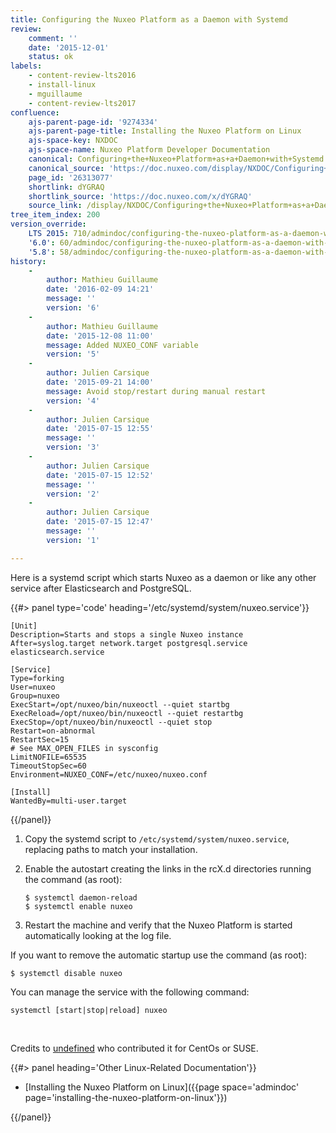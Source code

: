 ```yaml
---
title: Configuring the Nuxeo Platform as a Daemon with Systemd
review:
    comment: ''
    date: '2015-12-01'
    status: ok
labels:
    - content-review-lts2016
    - install-linux
    - mguillaume
    - content-review-lts2017
confluence:
    ajs-parent-page-id: '9274334'
    ajs-parent-page-title: Installing the Nuxeo Platform on Linux
    ajs-space-key: NXDOC
    ajs-space-name: Nuxeo Platform Developer Documentation
    canonical: Configuring+the+Nuxeo+Platform+as+a+Daemon+with+Systemd
    canonical_source: 'https://doc.nuxeo.com/display/NXDOC/Configuring+the+Nuxeo+Platform+as+a+Daemon+with+Systemd'
    page_id: '26313077'
    shortlink: dYGRAQ
    shortlink_source: 'https://doc.nuxeo.com/x/dYGRAQ'
    source_link: /display/NXDOC/Configuring+the+Nuxeo+Platform+as+a+Daemon+with+Systemd
tree_item_index: 200
version_override:
    LTS 2015: 710/admindoc/configuring-the-nuxeo-platform-as-a-daemon-with-systemd
    '6.0': 60/admindoc/configuring-the-nuxeo-platform-as-a-daemon-with-systemd
    '5.8': 58/admindoc/configuring-the-nuxeo-platform-as-a-daemon-with-systemd
history:
    -
        author: Mathieu Guillaume
        date: '2016-02-09 14:21'
        message: ''
        version: '6'
    -
        author: Mathieu Guillaume
        date: '2015-12-08 11:00'
        message: Added NUXEO_CONF variable
        version: '5'
    -
        author: Julien Carsique
        date: '2015-09-21 14:00'
        message: Avoid stop/restart during manual restart
        version: '4'
    -
        author: Julien Carsique
        date: '2015-07-15 12:55'
        message: ''
        version: '3'
    -
        author: Julien Carsique
        date: '2015-07-15 12:52'
        message: ''
        version: '2'
    -
        author: Julien Carsique
        date: '2015-07-15 12:47'
        message: ''
        version: '1'

---
```

Here is a systemd script which starts Nuxeo as a daemon or like any other service after Elasticsearch and PostgreSQL.

{{#> panel type='code' heading='/etc/systemd/system/nuxeo.service'}}

```
[Unit]
Description=Starts and stops a single Nuxeo instance
After=syslog.target network.target postgresql.service elasticsearch.service

[Service]
Type=forking
User=nuxeo
Group=nuxeo
ExecStart=/opt/nuxeo/bin/nuxeoctl --quiet startbg
ExecReload=/opt/nuxeo/bin/nuxeoctl --quiet restartbg
ExecStop=/opt/nuxeo/bin/nuxeoctl --quiet stop
Restart=on-abnormal
RestartSec=15
# See MAX_OPEN_FILES in sysconfig
LimitNOFILE=65535
TimeoutStopSec=60
Environment=NUXEO_CONF=/etc/nuxeo/nuxeo.conf

[Install]
WantedBy=multi-user.target

```

{{/panel}}

1.  Copy the&nbsp;systemd script to `/etc/systemd/system/nuxeo.service`, replacing paths to match your installation.
2.  Enable the autostart creating the links in the rcX.d directories running the command (as root):

    ```
    $ systemctl daemon-reload
    $ systemctl enable nuxeo

    ```

3.  Restart the machine and verify that the Nuxeo Platform is started automatically looking at the log file.

If you want to remove the automatic startup use the command (as root):

```
$ systemctl disable nuxeo

```

You can manage the service with the following command:

```
systemctl [start|stop|reload] nuxeo

```

&nbsp;

Credits to [undefined]() who contributed it for CentOs or SUSE.

<div class="row" data-equalizer data-equalize-on="medium"><div class="column medium-6">{{#> panel heading='Other Linux-Related Documentation'}}

*   [Installing the Nuxeo Platform on Linux]({{page space='admindoc' page='installing-the-nuxeo-platform-on-linux'}})

{{/panel}}</div><div class="column medium-6">

&nbsp;

</div></div>
